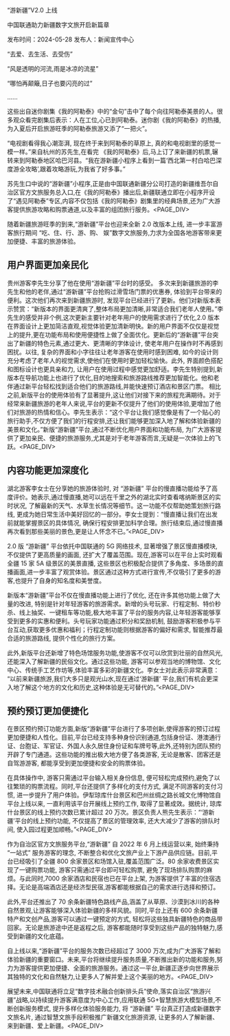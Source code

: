“游新疆”V2.0 上线

中国联通助力新疆数字文旅开启新篇章

发布时间：2024-05-28 发布人：新闻宣传中心

“去爱、去生活、去受伤”

“风是透明的河流,雨是冰凉的流星”

“哪怕再颠簸,日子也要闪亮的过”

......

这些出自迷你剧集《我的阿勒泰》中的“金句”击中了每个向往阿勒泰美景的人。很多观众看完剧集后表示：人在工位,心已到阿勒泰。迷你剧《我的阿勒泰》的热播,为入夏后开启旅游旺季的阿勒泰旅游又添了“一把火”。

“电视剧看得我心潮澎湃, 现在终于来到阿勒泰的草原上, 真的和电视剧里的感觉一模一样。”来自杭州的苏先生,在看完 《我的阿勒泰》后,马上订了来新疆的机票,辗转来到阿勒泰地区哈巴河县。“我在游新疆小程序上看到一篇‘西北第一村白哈巴深度游全攻略’,跟着攻略游玩,为我省了好多事。”

苏先生口中说的“游新疆”小程序,正是由中国联通新疆分公司打造的新疆维吾尔自治区官方文旅服务总入口,在《我的阿勒泰》播出后,新疆联通立即在小程序开设了“遇见阿勒泰”专区,内容不仅包括《我的阿勒泰》剧集里的经典场景,还为广大游客提供旅游攻略和购票通道,以及丰富的组团旅行服务。<PAGE_DIV> 

随着新疆旅游旺季的到来,“游新疆”平台也迎来全新 2.0 改版本上线, 进一步丰富游客旅行期间 “吃、住、行、游、购、 娱”数字文旅服务,力求为全国各地游客带来更加便捷、丰富的旅游体验。

## 用户界面更加亲民化

贵州游客李先生分享了他在使用“游新疆”平台时的感受。 多次来到新疆旅游的李先生和他的老伴,通过“游新疆”平台抢购过滑雪场门票的优惠券, 体验到平台带来的便利。这次他们再次来到新疆旅游时, 发现平台已经进行了更新。他们对新版本表示赞赏：“新版本的界面更清爽了,整体布局更加清晰,非常适合我们老年人使用。”李先生的感受并非个例,这次更新主要针对老年用户的使用需求进行了优化,2.0 版本在界面设计上更加简洁直观,视觉体验更加清新明快。新的用户界面不仅仅是视觉上的提升,更在功能布局和使用便捷性上做了全面优化。更新后的“游新疆”平台突出了新疆的特色元素,通过更大、更清晰的字体设计, 使老年用户在操作时不再感到困扰。以往, 复杂的界面和小字往往让老年游客在使用时感到困难, 如今的设计则充分考虑了老年人的视觉需求,使他们在使用时更加轻松愉快。此外, 界面颜色搭配和图标设计也更具亲和力, 让用户在使用过程中感觉更加舒适。李先生特别提到,新版本在导航功能上也进行了优化,目的地搜索和旅游路线推荐更加智能化。他和老伴通过新平台轻松找到适合他们的旅游路线,并能快速预订酒店和景区门票。 相比之前,新版平台的使用体验有了显著提升,这让他们对接下来的旅程充满期待。对于经常来新疆旅游的老年人来说,平台的更新不仅提升了他们的使用体验,更增加了他们对旅游的热情和信心。李先生表示：“这个平台让我们感觉像是有了一个贴心的旅行助手,不仅方便了我们的行程安排,还让我们能够更加深入地了解和体验新疆的美景和文化。”新版“游新疆”平台,通过不断优化用户界面和功能布局, 为广大游客提供了更加亲民、便捷的旅游服务,尤其是对于老年游客而言,无疑是一次体验上的飞跃。<PAGE_DIV> 

## 内容功能更加深度化

湖北游客李女士在分享她的旅游体验时, 对 “游新疆” 平台的慢直播功能给予了高度评价。她表示,通过慢直播,她可以远在千里之外的湖北实时查看喀纳斯景区的实时状况, 了解最新的天气、水草生长情况等细节。这一功能不仅帮助她策划旅行路线, 更成为她日常生活中美好回忆的一部分。李女士提到：“慢直播让我们在出发前就能掌握景区的具体情况, 确保行程安排更加科学合理。旅行结束后,通过慢直播再次看到那些美丽的景色,更是让人怀念不已。”<PAGE_DIV> 

2.0 版 “游新疆” 平台依托中国联通的 5G 网络技术, 显著增强了景区慢直播模块, 不仅提供了更高质量的画面, 还扩大了覆盖范围。现在,游客可以在平台上实时观看全疆 15 家 5A 级景区的美景直播, 这些景区也积极配合提供了多角度、多场景的直播画面,进一步丰富了观赏体验。景区通过这种方式进行宣传,不仅吸引了更多的游客,也提升了自身的知名度和美誉度。

新版本“游新疆”平台不仅在慢直播功能上进行了优化, 还在许多其他功能上做了大量的改进, 特别是针对年轻游客的旅游需求。新增的头号玩家、行程定制、特价秒杀、线上抽奖、一键租车等功能,极大地丰富了平台的服务内容,让年轻游客能够享受到更多的实惠和便利。头号玩家功能通过积分和奖励机制, 鼓励游客积极参与平台互动,获取更多优惠和福利；行程定制功能则根据游客的偏好和需求, 智能推荐最合适的旅游路线, 提供个性化的旅行方案。

此外,新版平台还新增了特色场馆服务功能,使游客不仅可以欣赏到壮丽的自然风光,还能深入了解新疆的民俗文化。通过这些功能, 游客可以参观当地的博物馆、文化中心、传统手工艺作坊等,体验丰富多彩的新疆文化。李女士对此表示非常满意： “以前来新疆旅游,我们大多只是观光山水,现在通过‘游新疆’ 平台,我们有机会更深入地了解这个地方的文化和历史,这种体验是无可替代的。”<PAGE_DIV> 

## 预约预订更加便捷化

在景区预约预订功能方面,新版“游新疆”平台进行了多项创新,使得游客的预订过程更加便捷和人性化。目前,平台已经支持多种身份识别通道,包括身份证、港澳通行证、台胞证、军官证、外国人永久居住身份证和车牌号等,此外,还特别为团队预约开辟了专门通道。这些功能的推出极大地方便了各类游客, 无论是散客、团客还是自驾游游客, 都能享受到更加便捷和安全的购票体验。

在具体操作中, 游客只需通过平台输入相关身份信息, 便可轻松完成预约,避免了以往繁琐的购票流程。同时,平台还提供了多样化的支付方式, 满足不同游客的支付习惯, 进一步提升了用户体验。伊犁琼库什台景区和巴州丝绸之路长城文化博物馆自平台上线以来, 一直利用该平台开展线上预约工作, 取得了显著成效。据统计, 琼库什台景区的线上预约次数已累计超过 20 万次。景区负责人熊先生表示：“‘游新疆’平台的线上预约功能, 不仅提高了景区的管理效率, 还大大减少了游客的排队时间, 使入园过程更加顺畅。”<PAGE_DIV> 

作为自治区官方文旅服务平台,“游新疆” 自 2022 年 6 月上线运营以来, 始终秉持 “一站式” 服务游客的理念, 不断整合和优化文旅产业上下游产品供应链。目前,平台已经吸引了全疆 800 余家景区和场馆入驻,覆盖范围广泛。80 余家收费景区实现了一键购票功能, 游客只需通过平台即可轻松购票, 避免了现场排队购票的麻烦。与此同时,7000 余家酒店和民宿也已在平台上架, 为游客提供了丰富的住宿选择。无论是高端酒店还是经济型民宿,游客都能根据自己的需求进行选择和预订。

此外,平台还推出了 70 余条新疆特色路线产品,涵盖了从草原、沙漠到冰川的各种自然景观,让游客能够深入体验新疆的多样风貌。同时,平台上还有 600 余条新疆特产和文创产品,游客可以通过一键预定的方式, 轻松将这些独具新疆特色的商品带回家。无论是旅游途中还是返程之后, 游客都能随时享受到这些产品的独特魅力,感受到新疆的文化底蕴。

自上线以来,“游新疆”平台的服务次数已经超过了 3000 万次,成为广大游客了解和体验新疆的重要窗口。未来,平台将继续提升服务质量,不断推出新的功能和服务,努力为游客提供更加便捷、全面的旅游服务。通过这一平台,新疆正逐步向世界展示其独特的文化和自然魅力,让更多人了解并爱上这个美丽的地方。<PAGE_DIV> 

展望未来,中国联通将立足“数字技术融合创新排头兵”使命,落实自治区“旅游兴疆”战略,以持续提升游客满意度为中心工作,应用联通 5G+智慧旅游大模型场景,不断创新服务模式, 提升多样化体验服务能力, 将 “游新疆” 平台真正打造成新疆数字文旅名片, 通过智慧文旅手段积极推广新疆文化旅游资源, 让更多的人了解新疆、来到新疆、爱上新疆。<PAGE_DIV> 